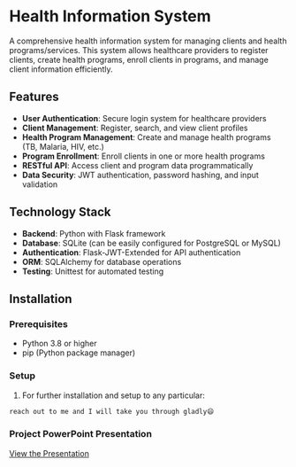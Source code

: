 # Health Information System

A comprehensive health information system for managing clients and health programs/services. This system allows healthcare providers to register clients, create health programs, enroll clients in programs, and manage client information efficiently.

## Features

- **User Authentication**: Secure login system for healthcare providers
- **Client Management**: Register, search, and view client profiles
- **Health Program Management**: Create and manage health programs (TB, Malaria, HIV, etc.)
- **Program Enrollment**: Enroll clients in one or more health programs
- **RESTful API**: Access client and program data programmatically
- **Data Security**: JWT authentication, password hashing, and input validation

## Technology Stack

- **Backend**: Python with Flask framework
- **Database**: SQLite (can be easily configured for PostgreSQL or MySQL)
- **Authentication**: Flask-JWT-Extended for API authentication
- **ORM**: SQLAlchemy for database operations
- **Testing**: Unittest for automated testing

## Installation

### Prerequisites

- Python 3.8 or higher
- pip (Python package manager)

### Setup

1. For further installation and setup to any particular:
```bash
reach out to me and I will take you through gladly😄
```

### Project PowerPoint Presentation
[View the Presentation]([https://docs.google.com/presentation/d/1kY16JBugwbhupcL9kql1Fvh5Ba6WNpFL/edit?usp=sharing&ouid=109588475878739037829&rtpof=true&sd=true](https://docs.google.com/presentation/d/1kY16JBugwbhupcL9kql1Fvh5Ba6WNpFL/edit?usp=sharing&ouid=109588475878739037829&rtpof=true&sd=true))

